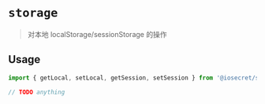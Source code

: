 # `storage`

> 对本地 localStorage/sessionStorage 的操作

## Usage

```typescript
import { getLocal, setLocal, getSession, setSession } from '@iosecret/storage';

// TODO anything
```
